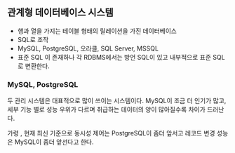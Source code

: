 ## 관계형 데이터베이스 시스템

- 행과 열을 가지는 테이블 형태의 릴레이션을 가진 데이터베이스
- SQL로 조작
- MySQL, PostgreSQL, 오라클, SQL Server, MSSQL
- 표준 SQL 이 존재하나 각 RDBMS에서는 방언 SQL이 있고 내부적으로 표준 SQL로 변환한다.

### MySQL, PostgreSQL

두 관리 시스템은 대표적으로 많이 쓰이는 시스템이다.
MySQL이 조금 더 인기가 많고, 세부 기능 별로 성능 우위가 다르며 취급하는 데이터의 양이 많아질수록 차이가 드러난다.

가령 , 현재 최신 기준으로 동시성 제어는 PostgreSQL이 좀더 앞서고 레코드 변경 성능은 MySQL이 좀더 앞선다고 한다.

